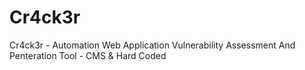 # Cr4ck3r
Cr4ck3r - Automation Web Application Vulnerability Assessment And Penteration Tool - CMS &amp; Hard Coded
